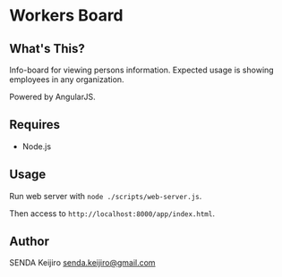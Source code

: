 # Workers Board

## What's This?
Info-board for viewing persons information. Expected usage is showing employees in any organization.

Powered by AngularJS.

## Requires
- Node.js

## Usage
Run web server with `node ./scripts/web-server.js`.

Then access to `http://localhost:8000/app/index.html`.

## Author
SENDA Keijiro <senda.keijiro@gmail.com>
